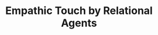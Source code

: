 ---
name: "Empathic Touch By Relational Agents"
title: "Empathic Touch by Relational Agents"
journal: "journal name" 
project: "Automated Comforting by Relational Agents"
event: "IEEE Transactions on Affective Computing 1(1), 60-71"
authors:
- name: "Bickmore, T."
- name: "Fernando, R."
- name: "Ring, L."
- name: "Schulman, D."
year: 2010
resources:
- name: "TAFC10"
  src: "TAFC10.pdf"
external_url: null
draft: false 
headless: true
---